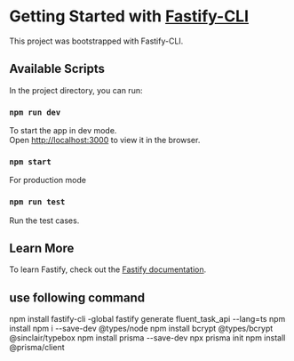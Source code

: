 # Getting Started with [Fastify-CLI](https://www.npmjs.com/package/fastify-cli)

This project was bootstrapped with Fastify-CLI.

## Available Scripts

In the project directory, you can run:

### `npm run dev`

To start the app in dev mode.\
Open [http://localhost:3000](http://localhost:3000) to view it in the browser.

### `npm start`

For production mode

### `npm run test`

Run the test cases.

## Learn More

To learn Fastify, check out the [Fastify documentation](https://www.fastify.io/docs/latest/).

## use following command

npm install fastify-cli -global
fastify generate fluent_task_api --lang=ts
npm install
npm i --save-dev @types/node
npm install bcrypt @types/bcrypt @sinclair/typebox
npm install prisma --save-dev
npx prisma init
npm install @prisma/client
